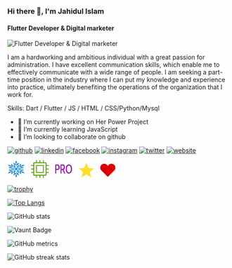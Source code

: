### Hi there 👋, I'm Jahidul Islam
#### Flutter Developer & Digital marketer
![Flutter Developer & Digital marketer](https://scontent.fdac135-1.fna.fbcdn.net/v/t39.30808-6/449106343_374034772361796_335545270319357483_n.png?stp=dst-jpg&_nc_cat=103&ccb=1-7&_nc_sid=3eebc2&_nc_ohc=3boCiLebLq8Q7kNvgFqgdFX&_nc_ht=scontent.fdac135-1.fna&oh=00_AYA80q_DZYvcisZ1HkNePatbjYp80hWtR57b7BKz_bH_fQ&oe=6682D406)

I am a hardworking and ambitious individual with a great passion for administration. I have excellent communication skills, which enable me to effectively communicate with a wide range of people. I am seeking a part-time position in the industry where I can put my knowledge and experience into practice, ultimately benefiting the operations of the organization that I work for.

Skills: Dart / Flutter / JS / HTML / CSS/Python/Mysql

- 🔭 I’m currently working on Her Power Project 
- 🌱 I’m currently learning JavaScript 
- 👯 I’m looking to collaborate on github 


[<img src='https://cdn.jsdelivr.net/npm/simple-icons@3.0.1/icons/github.svg' alt='github' height='40'>](https://github.com/join-jahid)  [<img src='https://cdn.jsdelivr.net/npm/simple-icons@3.0.1/icons/linkedin.svg' alt='linkedin' height='40'>](https://www.linkedin.com/in/https://www.linkedin.com/in/jahidul-islam-8a87b31a8//)  [<img src='https://cdn.jsdelivr.net/npm/simple-icons@3.0.1/icons/facebook.svg' alt='facebook' height='40'>](https://www.facebook.com/https://www.facebook.com/jcoderx407/)  [<img src='https://cdn.jsdelivr.net/npm/simple-icons@3.0.1/icons/instagram.svg' alt='instagram' height='40'>](https://www.instagram.com/https://www.facebook.com/jcoderx407//)  [<img src='https://cdn.jsdelivr.net/npm/simple-icons@3.0.1/icons/twitter.svg' alt='twitter' height='40'>](https://twitter.com/https://www.facebook.com/jcoderx407/)  [<img src='https://cdn.jsdelivr.net/npm/simple-icons@3.0.1/icons/icloud.svg' alt='website' height='40'>](mdjahidul.com)  

<a href='https://archiveprogram.github.com/'><img src='https://raw.githubusercontent.com/acervenky/animated-github-badges/master/assets/acbadge.gif' width='40' height='40'></a> <a href='https://docs.github.com/en/developers'><img src='https://raw.githubusercontent.com/acervenky/animated-github-badges/master/assets/devbadge.gif' width='40' height='40'></a> <a href='https://github.com/pricing'><img src='https://raw.githubusercontent.com/acervenky/animated-github-badges/master/assets/pro.gif' width='40' height='40'></a> <a href='https://stars.github.com/'><img src='https://raw.githubusercontent.com/acervenky/animated-github-badges/master/assets/starbadge.gif' width='35' height='35'></a> <a href='https://docs.github.com/en/github/supporting-the-open-source-community-with-github-sponsors'><img src='https://raw.githubusercontent.com/acervenky/animated-github-badges/master/assets/sponsorbadge.gif' width='35' height='35'></a> 

[![trophy](https://github-profile-trophy.vercel.app/?username=join-jahid)](https://github.com/ryo-ma/github-profile-trophy)

[![Top Langs](https://github-readme-stats.vercel.app/api/top-langs/?username=join-jahid)](https://github.com/anuraghazra/github-readme-stats)

![GitHub stats](https://github-readme-stats.vercel.app/api?username=join-jahid&show_icons=true&count_private=true)  

![Vaunt Badge](https://api.vaunt.dev/v1/github/entities/join-jahid/contributions?format=svg&private=true)  

![GitHub metrics](https://metrics.lecoq.io/join-jahid)  

![GitHub streak stats](https://streak-stats.demolab.com/?user=join-jahid)  

